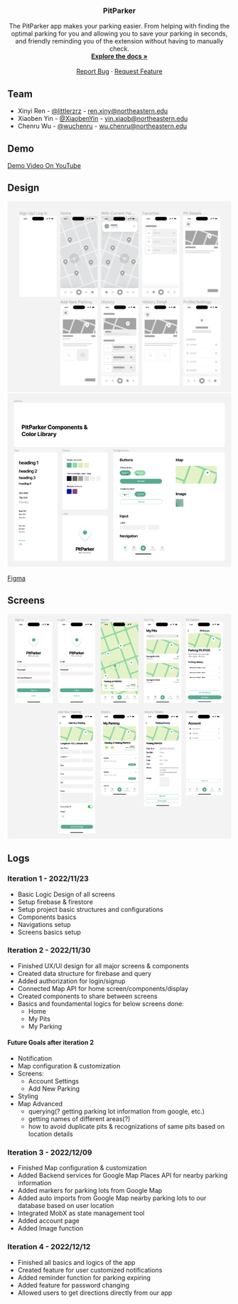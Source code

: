 <div id="top"></div>

<!-- PROJECT LOGO -->

<div align="center">
  <!-- <a href="https://github.com/PitParkerTeam/MobileApp-PitParker">
    <img src="images/logo.png" alt="Logo" width="80" height="auto">
  </a> -->
</div>


<h3 align="center">PitParker</h3>

  <p align="center">
    The PitParker app makes your parking easier. From helping with finding the optimal parking for you and allowing you to save your parking in seconds, and friendly reminding you of the extension without having to manually check.
    <br />
    <a href="https://github.com/PitParkerTeam/MobileApp-PitParker">
        <strong>Explore the docs »</strong>
    </a>
    <br />
    <br />
    <!-- <a href="">View Live Demo</a> -->
    <!-- · -->
    <a href="https://github.com/PitParkerTeam/MobileApp-PitParker/issues">Report Bug</a>
    ·
    <a href="https://github.com/PitParkerTeam/MobileApp-PitParker/issues">Request Feature</a>
  </p>


## Team

- Xinyi Ren - [@littlerzrz](https://github.com/littlerzrz) - ren.xiny@northeastern.edu
- Xiaoben Yin - [@XiaobenYin](https://github.com/XiaobenYin) - yin.xiaob@northeastern.edu
- Chenru Wu - [@wuchenru](https://github.com/wuchenru) - wu.chenru@northeastern.edu

## Demo
[Demo Video On YouTube](https://youtu.be/J8gz3yZgoUU)

## Design

![wireframe](logs/v4.0.0/wireframe_v4.png)
![components_design](logs/v4.0.0/components_design_v4.png)

[Figma](https://www.figma.com/file/bdToIyhr0VmqOBXjil023Y/PitParker-Mobile-Design?node-id=0%3A1&t=Zz1Viqm3hyRdWWrL-1)

<!-- ## Screens -->
## Screens
![screens_design](logs/v4.0.0/screens_design_v4.png)

<!-- LOGS -->
## Logs

### Iteration 1 - 2022/11/23
- Basic Logic Design of all screens
- Setup firebase & firestore
- Setup project basic structures and configurations
- Components basics
- Navigations setup
- Screens basics setup

### Iteration 2 - 2022/11/30
- Finished UX/UI design for all major screens & components
- Created data structure for firebase and query
- Added authorization for login/signup
- Connected Map API for home screen/components/display
- Created components to share between screens
- Basics and foundamental logics for below screens done:
  - Home
  - My Pits
  - My Parking

#### Future Goals after iteration 2
- Notification
- Map configuration & customization
- Screens:
  - Account Settings
  - Add New Parking
- Styling
- Map Advanced
  - querying(? getting parking lot information from google, etc.)
  - getting names of different areas(?)
  - how to avoid duplicate pits & recognizations of same pits based on location details

### Iteration 3 - 2022/12/09
- Finished Map configuration & customization
- Added Backend services for Google Map Places API for nearby parking information
- Added markers for parking lots from Google Map
- Added auto imports from Google Map nearby parking lots to our database based on user location
- Integrated MobX as state management tool
- Added account page
- Added Image function

### Iteration 4 - 2022/12/12
- Finished all basics and logics of the app
- Created feature for user customized notifications
- Added reminder function for parking expiring
- Added feature for password changing
- Allowed users to get directions directly from our app


<!-- MARKDOWN LINKS & IMAGES -->

[project-url]: https://github.com/PitParkerTeam/MobileApp-PitParker
